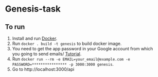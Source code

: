 # Genesis-task
## To run

1. Install and run [Docker](https://www.docker.com/).
2. Run `docker . build -t genesis` to build docker image.
3. You need to get the app password in your Google account from which you going to send emails/ [Tutorial](https://support.google.com/accounts/answer/185833?hl=ru).
4. Run `docker run --rm -e EMAIL=your_email@example.com -e PASSWORD=**************** -p 3000:3000 genesis`.
5. Go to http://localhost:3000/api
